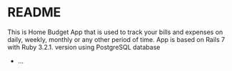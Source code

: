 # README

This is Home Budget App that is used to track your bills and expenses on daily, weekly, monthly or any other period of time.
App is based on Rails 7 with Ruby 3.2.1. version using PostgreSQL database

* ...
